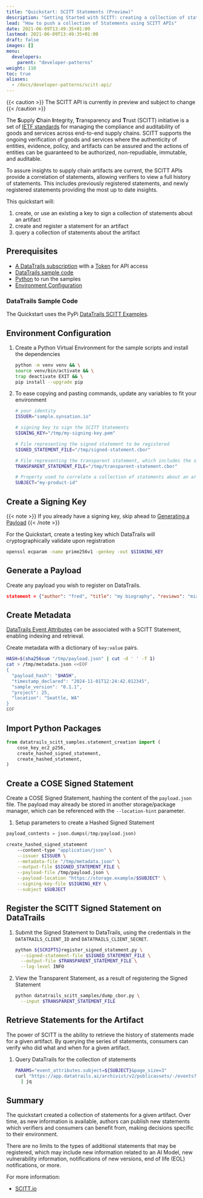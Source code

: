 ```yaml
---
title: "Quickstart: SCITT Statements (Preview)"
description: "Getting Started with SCITT: creating a collection of statements  (Preview)"
lead: "How to push a collection of Statements using SCITT APIs"
date: 2021-06-09T13:49:35+01:00
lastmod: 2021-06-09T13:49:35+01:00
draft: false
images: []
menu:
  developers:
    parent: "developer-patterns"
weight: 110
toc: true
aliases: 
  - /docs/developer-patterns/scitt-api/
---
```


{{< caution >}}
The SCITT API is currently in preview and subject to change
{{< /caution >}}

The **S**upply **C**hain **I**ntegrity, **T**ransparency and **T**rust (SCITT) initiative is a set of [IETF standards](https://datatracker.ietf.org/group/scitt/documents/) for managing the compliance and auditability of goods and services across end-to-end supply chains.
SCITT supports the ongoing verification of goods and services where the authenticity of entities, evidence, policy, and artifacts can be assured and the actions of entities can be guaranteed to be authorized, non-repudiable, immutable, and auditable.

To assure insights to supply chain artifacts are current, the SCITT APIs provide a correlation of statements, allowing verifiers to view a full history of statements.
This includes previously registered statements, and newly registered statements providing the most up to date insights.

This quickstart will:

1. create, or use an existing a key to sign a collection of statements about an artifact
1. create and register a statement for an artifact
1. query a collection of statements about the artifact

## Prerequisites

- [A DataTrails subscription](https://app.datatrails.ai/signup) with a [Token](/developers/developer-patterns/getting-access-tokens-using-app-registrations) for API access
- [DataTrails sample code](#datatrails-sample-code)
- [Python](https://www.python.org/downloads/) to run the samples
- [Environment Configuration](#environment-configuration)

### DataTrails Sample Code

The Quickstart uses the PyPi [DataTrails SCITT Examples](https://pypi.org/project/datatrails-scitt-samples/).

## Environment Configuration

1. Create a Python Virtual Environment for the sample scripts and install the dependencies

    ```bash
    python -m venv venv && \
    source venv/bin/activate && \
    trap deactivate EXIT && \
    pip install --upgrade pip 
    ```

1. To ease copying and pasting commands, update any variables to fit your environment

    ```bash
    # your identity
    ISSUER="sample.synsation.io"

    # signing key to sign the SCITT Statements
    SIGNING_KEY="/tmp/my-signing-key.pem"

    # File representing the signed statement to be registered
    SIGNED_STATEMENT_FILE="/tmp/signed-statement.cbor"

    # File representing the transparent statement, which includes the signed statement and the registration receipt
    TRANSPARENT_STATEMENT_FILE="/tmp/transparent-statement.cbor"

    # Property used to correlate a collection of statements about an artifact
    SUBJECT="my-product-id"
    ```

## Create a Signing Key

{{< note >}}
If you already have a signing key, skip ahead to [Generating a Payload](#generating-a-payload)
{{< /note >}}

For the Quickstart, create a testing key which DataTrails will cryptographically validate upon registration

  ```bash
  openssl ecparam -name prime256v1 -genkey -out $SIGNING_KEY
  ```

## Generate a Payload

Create any payload you wish to register on DataTrails.

```json
statement = {"author": "fred", "title": "my biography", "reviews": "mixed"}
```

## Create Metadata

[DataTrails Event Attributes](./../../api-reference/events-api/) can be associated with a SCITT Statement, enabling indexing and retrieval.

Create metadata with a dictionary of `key:value` pairs.

```bash
HASH=$(sha256sum "/tmp/payload.json" | cut -d ' ' -f 1)
cat > /tmp/metadata.json <<EOF
{
  "payload_hash": "$HASH",
  "timestamp_declared": "2024-11-01T12:24:42.012345",
  "sample_version": "0.1.1",
  "project": 25,
  "location": "Seattle, WA"
}
EOF
```

## Import Python Packages

```python
from datatrails_scitt_samples.statement_creation import (
    cose_key_ec2_p256,
    create_hashed_signed_statement,
    create_hashed_statement,
)
```

## Create a COSE Signed Statement

Create a COSE Signed Statement, hashing the content of the `payload.json` file.
The payload may already be stored in another storage/package manager, which can be referenced with the `--location-hint` parameter.

1. Setup parameters to create a Hashed Signed Statement

  ```python
  payload_contents = json.dumps(/tmp/payload.json)
  ```

<!-- 
```bash
python ${SCRIPTS}create_signed_statement.py \
  --content-type "application/json" \
  --issuer $ISSUER \
  --metadata-file "/tmp/metadata.json" \
  --output-file $SIGNED_STATEMENT_FILE \
  --payload-file /tmp/payload.json \
  --payload-location "https://storage.example/$SUBJECT" \
  --signing-key-file $SIGNING_KEY \
  --subject $SUBJECT
```
-->

```bash
create_hashed_signed_statement
    --content-type "application/json" \
    --issuer $ISSUER \
    --metadata-file "/tmp/metadata.json" \
    --output-file $SIGNED_STATEMENT_FILE \
    --payload-file /tmp/payload.json \
    --payload-location "https://storage.example/$SUBJECT" \
    --signing-key-file $SIGNING_KEY \
    --subject $SUBJECT
```

## Register the SCITT Signed Statement on DataTrails

1. Submit the Signed Statement to DataTrails, using the credentials in the `DATATRAILS_CLIENT_ID` and `DATATRAILS_CLIENT_SECRET`.

    ```bash
    python ${SCRIPTS}register_signed_statement.py \
      --signed-statement-file $SIGNED_STATEMENT_FILE \
      --output-file $TRANSPARENT_STATEMENT_FILE \
      --log-level INFO
    ```

1. View the Transparent Statement, as a result of registering the Signed Statement

    ```bash
    python datatrails_scitt_samples/dump_cbor.py \
      --input $TRANSPARENT_STATEMENT_FILE
    ```

<!-- 
TODO: Update with MMR verification
1. Verify the signature of the receipt

    ```bash
    python ${SCRIPTS}/verify_receipt_signature.py \
      --transparent-statement-file $TRANSPARENT_STATEMENT_FILE
    ```
-->

## Retrieve Statements for the Artifact

The power of SCITT is the ability to retrieve the history of statements made for a given artifact.
By querying the series of statements, consumers can verify who did what and when for a given artifact.

1. Query DataTrails for the collection of statements

    ```bash
    PARAMS="event_attributes.subject=${SUBJECT}&page_size=3"
    curl "https://app.datatrails.ai/archivist/v2/publicassets/-/events?${PARAMS}" \
      | jq
    ```

## Summary

The quickstart created a collection of statements for a given artifact.
Over time, as new information is available, authors can publish new statements which verifiers and consumers can benefit from, making decisions specific to their environment.

There are no limits to the types of additional statements that may be registered, which may include new information related to an AI Model, new vulnerability information, notifications of new versions, end of life (EOL) notifications, or more.

For more information:

<!-- - [DataTrails SCITT API Reference](TBD) -->
- [SCITT.io](SCITT.io)

